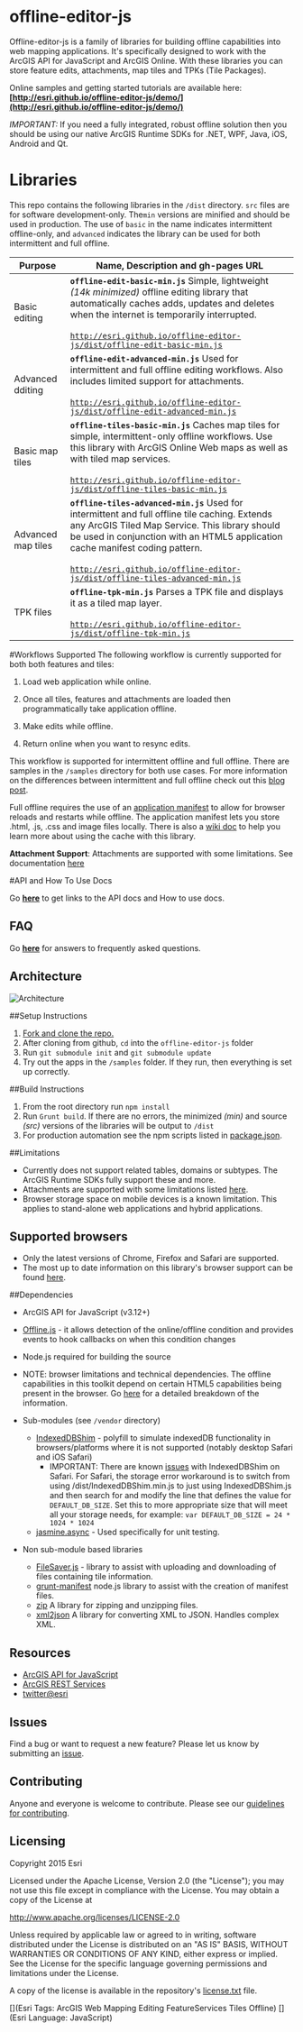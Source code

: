 offline-editor-js
=================

Offline-editor-js is a family of libraries for building offline capabilities into web mapping applications. It's specifically designed to work with the ArcGIS API for JavaScript and ArcGIS Online. With these libraries you can store feature edits, attachments, map tiles and TPKs (Tile Packages). 

Online samples and getting started tutorials are available here: **[http://esri.github.io/offline-editor-js/demo/](http://esri.github.io/offline-editor-js/demo/)**

*IMPORTANT:* If you need a fully integrated, robust offline solution then you should be using our native ArcGIS Runtime SDKs for .NET, WPF, Java, iOS, Android and Qt.

# Libraries

This repo contains the following libraries in the `/dist` directory. `src` files are for software development-only. The`min` versions are minified and should be used in production. The use of `basic` in the name indicates intermittent offline-only, and `advanced` indicates the library can be used for both intermittent and full offline.

Purpose | Name, Description and gh-pages URL
--- | ---
Basic editing | **`offline-edit-basic-min.js`** Simple, lightweight *(14k minimized)* offline editing library that automatically caches adds, updates and deletes when the internet is temporarily interrupted.<br><br>[`http://esri.github.io/offline-editor-js/dist/offline-edit-basic-min.js`](http://esri.github.io/offline-editor-js/dist/offline-edit-basic-min.js)
Advanced dditing | **`offline-edit-advanced-min.js`** Used for intermittent and full offline editing workflows. Also includes limited support for attachments. <br><br>[`http://esri.github.io/offline-editor-js/dist/offline-edit-advanced-min.js`](http://esri.github.io/offline-editor-js/dist/offline-edit-advanced-min.js)
Basic map tiles |  **`offline-tiles-basic-min.js`** Caches map tiles for simple, intermittent-only offline workflows. Use this library with ArcGIS Online Web maps as well as with tiled map services.<br><br> [`http://esri.github.io/offline-editor-js/dist/offline-tiles-basic-min.js`](http://esri.github.io/offline-editor-js/dist/offline-tiles-basic-min.js) 
Advanced map tiles | **`offline-tiles-advanced-min.js`** Used for intermittent and full offline tile caching. Extends any ArcGIS Tiled Map Service. This library should be used in conjunction with an HTML5 application cache manifest coding pattern.<br><br>[`http://esri.github.io/offline-editor-js/dist/offline-tiles-advanced-min.js`](http://esri.github.io/offline-editor-js/dist/offline-tiles-advanced-min.js)
TPK files | **`offline-tpk-min.js`** Parses a TPK file and displays it as a tiled map layer.<br><br>[`http://esri.github.io/offline-editor-js/dist/offline-tpk-min.js`](http://esri.github.io/offline-editor-js/dist/offline-tpk-min.js)


#Workflows Supported
The following workflow is currently supported for both both features and tiles:

1) Load web application while online.
 
2) Once all tiles, features and attachments are loaded then programmatically take application offline.

3) Make edits while offline.

4) Return online when you want to resync edits.

This workflow is supported for intermittent offline and full offline. There are samples in the `/samples` directory for both use cases. For more information on the differences between intermittent and full offline check out this [blog post](http://www.andygup.net/going-offline-with-html5-and-javascript-part-1/).

Full offline requires the use of an [application manifest](https://developer.mozilla.org/en-US/docs/HTML/Using_the_application_cache) to allow for browser reloads and restarts while offline. The application manifest lets you store .html, .js, .css and image files locally. There is also a [wiki doc](https://github.com/Esri/offline-editor-js/wiki/Working-with-Application-Cache) to help you learn more about using the cache with this library.

__Attachment Support__: Attachments are supported with some limitations. See documentation [here](./doc/attachments.md)


#API and How To Use Docs

Go __[here](http://esri.github.io/offline-editor-js/demo/)__ to get links to the API docs and How to use docs.

## FAQ

Go __[here](https://github.com/Esri/offline-editor-js/wiki/FAQ)__ for answers to frequently asked questions.

## Architecture

![Architecture](demo/images/offline_arch.png)

##Setup Instructions

1. [Fork and clone the repo.](https://help.github.com/articles/fork-a-repo)
2. After cloning from github, `cd` into the `offline-editor-js` folder
3. Run `git submodule init` and `git submodule update`
4. Try out the apps in the `/samples` folder. If they run, then everything is set up correctly.

##Build Instructions

1. From the root directory run `npm install`
2. Run `Grunt build`. If there are no errors, the minimized _(min)_ and source _(src)_ versions of the libraries will be output to `/dist`
3. For production automation see the npm scripts listed in [package.json](https://github.com/Esri/offline-editor-js/blob/master/package.json).

##Limitations

* Currently does not support related tables, domains or subtypes. The ArcGIS Runtime SDKs fully support these and more.
* Attachments are supported with some limitations listed [here](./doc/attachments.md).
* Browser storage space on mobile devices is a known limitation. This applies to stand-alone web applications and hybrid applications.

## Supported browsers
* Only the latest versions of Chrome, Firefox and Safari are supported.  
* The most up to date information on this library's browser support can be found [here](http://esri.github.io/offline-editor-js/demo/index.html#support).

##Dependencies

* ArcGIS API for JavaScript (v3.12+)
* [Offline.js](http://github.hubspot.com/offline/docs/welcome/) - it allows detection of the online/offline condition and provides events to hook callbacks on when this condition changes
* Node.js required for building the source
* NOTE: browser limitations and technical dependencies. The offline capabilities in this toolkit depend on certain HTML5 capabilities being present in the browser. Go [here](doc/dependencies.md) for a detailed breakdown of the information.
* Sub-modules (see `/vendor` directory)

   * [IndexedDBShim](https://github.com/axemclion/IndexedDBShim) - polyfill to simulate indexedDB functionality in browsers/platforms where it is not supported (notably desktop Safari and iOS Safari)
   		- IMPORTANT: There are known [issues](https://github.com/axemclion/IndexedDBShim/issues/115) with IndexedDBShim on Safari. For Safari, the storage error workaround is to switch from using /dist/IndexedDBShim.min.js to just using IndexedDBShim.js and then search for and modify the line that defines the value for `DEFAULT_DB_SIZE`. Set this to more appropriate size that will meet all your storage needs, for example: ```var DEFAULT_DB_SIZE = 24 * 1024 * 1024```
   * [jasmine.async](https://github.com/derickbailey/jasmine.async.git) - Used specifically for unit testing.

* Non sub-module based libraries
	* [FileSaver.js](https://github.com/Esri/offline-editor-js/blob/master/lib/tiles/README.md) - library to assist with uploading and downloading of files containing tile information.
	* [grunt-manifest](https://github.com/gunta/grunt-manifest) node.js library to assist with the creation of manifest files.
	* [zip](http://gildas-lormeau.github.io/zip.js/) A library for zipping and unzipping files. 
	* [xml2json](https://code.google.com/p/x2js/) A library for converting XML to JSON. Handles complex XML. 

## Resources

* [ArcGIS API for JavaScript](https://developers.arcgis.com/javascript/)
* [ArcGIS REST Services](http://resources.arcgis.com/en/help/arcgis-rest-api/)
* [twitter@esri](http://twitter.com/esri)

## Issues

Find a bug or want to request a new feature?  Please let us know by submitting an [issue](https://github.com/Esri/offline-editor-js/issues?state=open).

## Contributing

Anyone and everyone is welcome to contribute. Please see our [guidelines for contributing](https://github.com/esri/contributing).


## Licensing
Copyright 2015 Esri

Licensed under the Apache License, Version 2.0 (the "License");
you may not use this file except in compliance with the License.
You may obtain a copy of the License at

   http://www.apache.org/licenses/LICENSE-2.0

Unless required by applicable law or agreed to in writing, software
distributed under the License is distributed on an "AS IS" BASIS,
WITHOUT WARRANTIES OR CONDITIONS OF ANY KIND, either express or implied.
See the License for the specific language governing permissions and
limitations under the License.

A copy of the license is available in the repository's [license.txt]( license.txt) file.

[](Esri Tags: ArcGIS Web Mapping Editing FeatureServices Tiles Offline)
[](Esri Language: JavaScript)


